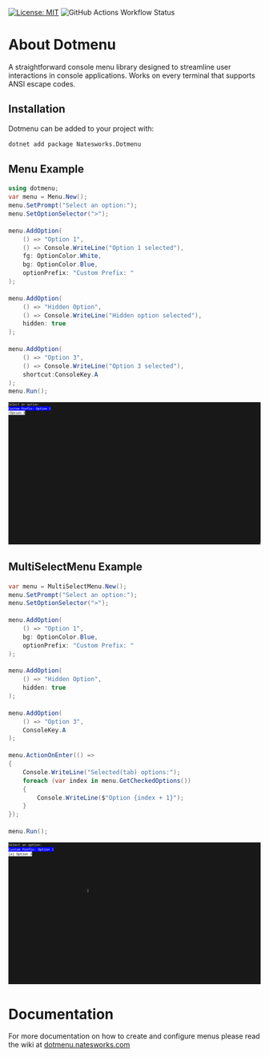 [![License: MIT](https://img.shields.io/badge/License-MIT-yellow.svg)](https://opensource.org/licenses/MIT)
![GitHub Actions Workflow Status](https://img.shields.io/github/actions/workflow/status/dotmenu/dotmenu/dotnet.yml)
# About Dotmenu
A straightforward console menu library designed to streamline user interactions in console applications.
Works on every terminal that supports ANSI escape codes.

## Installation
Dotmenu can be added to your project with:

```bash
dotnet add package Natesworks.Dotmenu
```

## Menu Example

```cs
using dotmenu;
var menu = Menu.New();
menu.SetPrompt("Select an option:");
menu.SetOptionSelector(">");

menu.AddOption(
    () => "Option 1",
    () => Console.WriteLine("Option 1 selected"),
    fg: OptionColor.White,
    bg: OptionColor.Blue,
    optionPrefix: "Custom Prefix: "
);

menu.AddOption(
    () => "Hidden Option",
    () => Console.WriteLine("Hidden option selected"),
    hidden: true
);

menu.AddOption(
    () => "Option 3",
    () => Console.WriteLine("Option 3 selected"),
    shortcut:ConsoleKey.A
);
menu.Run();
```
![](https://github.com/dotmenu/dotmenu/raw/main/screenshots/menu.png)

## MultiSelectMenu Example

```cs
var menu = MultiSelectMenu.New();
menu.SetPrompt("Select an option:");
menu.SetOptionSelector(">");

menu.AddOption(
    () => "Option 1",
    bg: OptionColor.Blue,
    optionPrefix: "Custom Prefix: "
);

menu.AddOption(
    () => "Hidden Option",
    hidden: true
);

menu.AddOption(
    () => "Option 3",
    ConsoleKey.A
);

menu.ActionOnEnter(() =>
{
    Console.WriteLine("Selected(tab) options:");
    foreach (var index in menu.GetCheckedOptions())
    {
        Console.WriteLine($"Option {index + 1}");
    }
});

menu.Run();
```

![](https://github.com/dotmenu/dotmenu/raw/main/screenshots/multiselectmenu.png)

# Documentation

For more documentation on how to create and configure menus please read the wiki at [dotmenu.natesworks.com](https://dotmenu.natesworks.com)

